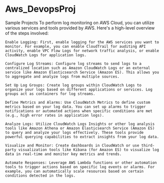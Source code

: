 # Aws_DevopsProj
Sample Projects 
To perform log monitoring on AWS Cloud, you can utilize various services and tools provided by AWS. Here's a high-level overview of the steps involved:

    Enable Logging: First, enable logging for the AWS services you want to monitor. For example, you can enable CloudTrail for auditing API activity, enable VPC Flow Logs for network traffic analysis, or enable CloudWatch Logs for application logs.

    Configure Log Streams: Configure log streams to send logs to a centralized location such as Amazon CloudWatch Logs or an external service like Amazon Elasticsearch Service (Amazon ES). This allows you to aggregate and analyze logs from multiple sources.

    Set Up Log Groups: Create log groups within CloudWatch Logs to organize your logs based on different applications or services. Log groups act as containers for log streams.

    Define Metrics and Alarms: Use CloudWatch Metrics to define custom metrics based on your log data. You can set up alarms to trigger notifications or automated actions when specific conditions are met (e.g., high error rates in application logs).

    Analyze Logs: Utilize CloudWatch Logs Insights or other log analysis tools like Amazon Athena or Amazon Elasticsearch Service (Amazon ES) to query and analyze your logs effectively. These tools provide powerful querying capabilities to extract insights from your log data.

    Visualize and Monitor: Create dashboards in CloudWatch or use third-party visualization tools like Kibana (for Amazon ES) to visualize log data in real-time and monitor key metrics and trends.

    Automate Responses: Leverage AWS Lambda functions or other automation tools to trigger actions based on specific log events or alarms. For example, you can automatically scale resources based on certain conditions detected in the logs.
